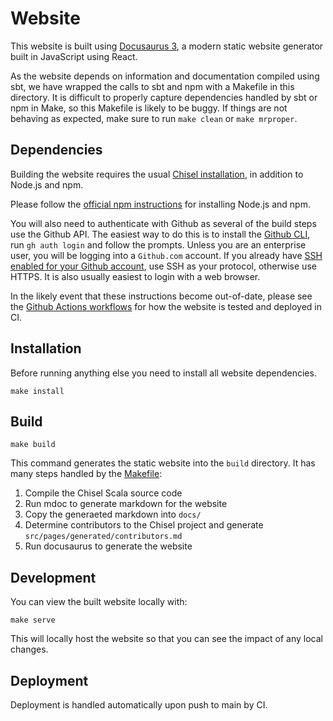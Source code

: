 # Website

This website is built using [Docusaurus 3](https://docusaurus.io/), a modern static website generator built in JavaScript using React.

As the website depends on information and documentation compiled using sbt, we have wrapped the calls to sbt and npm with a Makefile in this directory.
It is difficult to properly capture dependencies handled by sbt or npm in Make, so this Makefile is likely to be buggy.
If things are not behaving as expected, make sure to run `make clean` or `make mrproper`.


## Dependencies

Building the website requires the usual [Chisel installation](https://www.chisel-lang.org/docs/installation), in addition to Node.js and npm.

Please follow the [official npm instructions](https://docs.npmjs.com/downloading-and-installing-node-js-and-npm) for installing Node.js and npm.

You will also need to authenticate with Github as several of the build steps use the Github API.
The easiest way to do this is to install the [Github CLI](https://cli.github.com), run `gh auth login` and follow the prompts.
Unless you are an enterprise user, you will be logging into a `Github.com` account.
If you already have [SSH enabled for your Github account](https://docs.github.com/en/authentication/connecting-to-github-with-ssh), use SSH as your protocol, otherwise use HTTPS.
It is also usually easiest to login with a web browser.

In the likely event that these instructions become out-of-date, please see the [Github Actions workflows](../.github/workflows) for how the website is tested and deployed in CI.

## Installation

Before running anything else you need to install all website dependencies.

```
make install
```

## Build

```
make build
```

This command generates the static website into the `build` directory.
It has many steps handled by the [Makefile](./Makefile):

1. Compile the Chisel Scala source code
2. Run mdoc to generate markdown for the website
3. Copy the generaeted markdown into `docs/`
4. Determine contributors to the Chisel project and generate `src/pages/generated/contributors.md`
5. Run docusaurus to generate the website

## Development

You can view the built website locally with:

```
make serve
```

This will locally host the website so that you can see the impact of any local changes.

## Deployment

Deployment is handled automatically upon push to main by CI.

